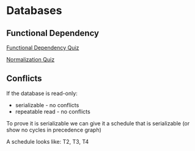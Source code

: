# Databases
## Functional Dependency
[Functional Dependency Quiz](https://lagunita.stanford.edu/courses/DB/RD/SelfPaced/courseware/ch-relational_design_theory/seq-quiz-fd/)

[Normalization Quiz](https://lagunita.stanford.edu/courses/DB/RD/SelfPaced/courseware/ch-relational_design_theory/seq-quiz-norm/)

## Conflicts

If the database is read-only:
- serializable - no conflicts
- repeatable read - no conflicts

To prove it is serializable we can give it a schedule that is serializable (or show no cycles in precedence graph)

A schedule looks like: T2, T3, T4
